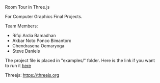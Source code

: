 Room Tour in Three.js

For Computer Graphics Final Projects.

Team Members:
- Rifqi Ardia Ramadhan
- Akbar Noto Ponco Bimantoro
- Chendrasena Oemaryoga
- Steve Daniels

The project file is placed in "examples/" folder.
Here is the link if you want to run it [here](https://abaar.github.io/examples/FP_introduction.html)

Threejs:
https://threejs.org
